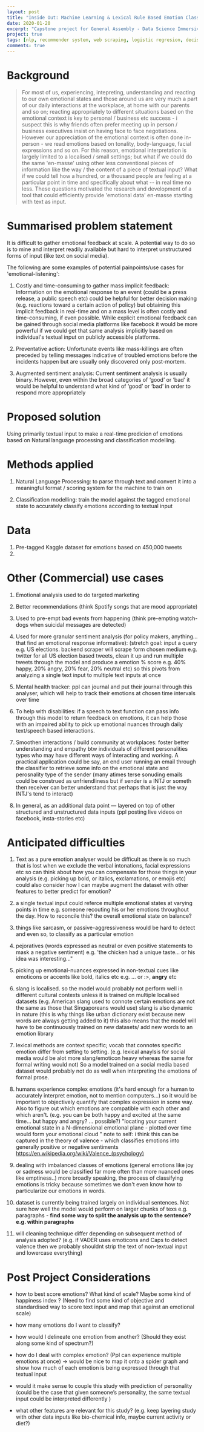 ```yaml
---
layout: post
title: "Inside Out: Machine Learning & Lexical Rule Based Emotion Classifier for Textual Input"
date: 2020-01-20
excerpt: "Capstone project for General Assembly - Data Science Immersive 11 (Oct 29 2019 - Jan 31 2020). Machine Learning & Lexical Rule Based Emotion Classifier for Text"
project: true
tags: [nlp, recommender system, web scraping, logistic regresion, decision trees, flask]
comments: true
---
```

# Background  
> For most of us, experiencing, intepreting, understanding and reacting to our own emotional states and those around us are very much a part of our daily interactions at the workplace, at home with our parents and so on; reacting appropriately to different situations based on the emotional context is key to personal / business etc success - i suspect this is why friends often prefer meeting up in person / business executives insist on having face to face negotiations. However our appreciation of the emotional context is often done in-person - we read emotions based on tonality, body-language, facial expressions and so on. For this reason, emotional interpretation is largely limited to a localised / small settings; but what if we could do the same 'en-masse' using other less conventional pieces of information like the way / the content of a piece of textual input? What if we could tell how a hundred, or a thousand people are feeling at a particular point in time and specifically about what -- in real time no less. These questions motivated the research and development of a tool that could efficiently provide 'emotional data' en-masse starting with text as input.  

# Summarised problem statement
It is difficult to gather emotional feedback at scale. A potential way to do so is to mine and interpret readily available but hard to interpret unstructured forms of input (like text on social media). 

The following are some examples of potential painpoints/use cases for 'emotional-listening': 

1. Costly and time-consuming to gather mass implicit feedback: 
Information on the emotional response to an event (could be a press release, a public speech etc) could be helpful for better decision making (e.g. reactions toward a certain action of policy) but obtaining this implicit feedback in real-time and on a mass level is often costly and time-consuming, if even possible. While explicit emotional feedback can be gained through social media platforms like facebook it would be more powerful if we could get that same analysis implicitly based on individual's textual input on publicly accessible platforms. 

2. Preventative action: 
Unfortunate events like mass-killings are often preceded by telling messages indicative of troubled emotions before the incidents happen but are usually only discovered only post-mortem.    

3. Augmented sentiment analysis: 
Current sentiment analysis is usually binary. However, even within the broad categories of ‘good’ or ‘bad’ it would be helpful to understand what kind of ‘good’ or ‘bad’ in order to respond more appropriately 

# Proposed solution 
Using primarily textual input to make a real-time predicion of emotions based on Natural language processing and classification modelling.  

# Methods applied 
    
1. Natural Language Processing: to parse through text and convert it into a meaningful format / scoring system for the machine to train on 

2. Classification modelling: train the model against the tagged emotional state to accurately classify emotions according to textual input 

# Data 
1. Pre-tagged Kaggle dataset for emotions based on 450,000 tweets  
2. 

# Other (Commercial) use cases 
    
1. Emotional analysis used to do targeted marketing

2. Better recommendations (think Spotify songs that are mood appropriate) 

3. Used to pre-empt bad events from happening (think pre-empting watch-dogs when suicidal messages are detected) 

4. Used for more granular sentiment analysis (for policy makers, anything… that find an emotional response informative): (stretch goal: input a query e.g. US elections. backend scraper will scrape form chosen medium e.g. twitter for all US election based tweets, clean it up and run multiple tweets through the model and produce a emotion % score e.g. 40% happy, 20% angry, 20% fear, 20% neutral etc) so this pivots from analyzing a single text input to multiple text inputs at once 

5. Mental health tracker: ppl can journal and put their journal through this analyser, which will help to track their emotions at chosen time intervals over time 

6. To help with disabilities: if a speech to text function can pass info through this model to return feedback on emotions, it can help those with an impaired ability to pick up emotional nuances through daily text/speech based interactions.

7. Smoothen interactions / build community at workplaces: foster better understanding and empathy btw individuals of different personalities types who may have different ways of interacting and working. A practical application could be say, an end user running an email through the classifier to retrieve some info on the emotional state and perosnality type of the sender (many atimes terse sonuding emails could be construed as unfriendliness but if sender is a INTJ or someth then receiver can better understand that perhaps that is just the way INTJ's tend to interact)  

8. In general, as an additional data point — layered on top of other structured and unstructured data inputs (ppl posting live videos on facebook, insta-stories etc) 


# Anticipated difficulties
    
1. Text as a pure emotion analyser would be difficult as there is so much that is lost when we exclude the verbal intonations, facial expressions etc so can think about how you can compensate for those things in your analysis (e.g. picking up bold, or italics, exclamations, or emojis etc) could also consider how I can maybe augment the dataset with other features to better predict for emotion? 


2. a single textual input could referce multiple emotional states at varying points in time e.g. someone recouting his or her emotions throughout the day. How to reconcile this? the overall emotional state on balance? 


3. things like sarcasm, or passive-aggressiveness would be hard to detect and even so, to classify as a particular emotion


4. pejoratives (words expressed as neutral or even positive statements to mask a negative sentiment) e.g. 'the chicken had a unique taste... or his idea was interesting..." 


5. picking up emotional-nuances expressed in non-textual cues like emoticons or accents like bold, italics etc e.g. ... or :>, **angry** etc 


6. slang is localised. so the model would probably not perform well in different cultural contexts unless it is trained on multiple localised datasets (e.g. American slang used to connote certain emotions are not the same as those that Singaporeans would use) slang is also dynamic in nature (this is why things like urban dictionary exist because new words are always getting added to it) this also means that the model will have to be continuously trained on new datasets/ add new words to an emotion library 


7. lexical methods are context specific; vocab that connotes specific emotion differ from setting to setting. (e.g. lexical anaylsis for social media would be alot more slang/emoticon heavy whereas the same for formal writing would not) So a model trained on a social media based dataset would probably not do as well when interpreting the emotions of formal prose. 


8. humans experience complex emotions (it's hard enough for a human to accurately interpret emotion, not to mention computers...) so it would be important to objectively quantify that complex expression in some way. Also to figure out which emotions are compatible with each other and which aren't. (e.g. you can be both happy and excited at the same time... but happy and angry? ... possible?) "locating your current emotional state in a N-dimensional emotional plane - plotted over time would form your emotional cloud "
note to self: i think this can be captured in the theory of valence - which classifies emotions into generally positive or negative sentiments
https://en.wikipedia.org/wiki/Valence_(psychology)


9. dealing with imbalanced classes of emotions (general emotions like joy or sadness would be classified far more often than more nuanced ones like emptiness..) more broadly speaking, the process of classifying emotions is tricky because sometimes we don't even know how to particularize our emotions in words.  


10. dataset is currently being trained largely on individual sentences. Not sure how well the model would perform on larger chunks of texs e.g. paragraphs - **find some way to split the analysis up to the sentence? e.g. within paragraphs**  


11. will cleaning technique differ depending on subsequent method of analysis adopted? (e.g. if VADER uses emoticons and Caps to detect valence then we probably shouldnt strip the text of non-textual input and lowercase everything)


# Post Project Considerations  

- how to best score emotions? What kind of scale? Maybe some kind of happiness index ?  (Need to find some kind of objective and standardised way to score text input and map that against an emotional scale) 

- how many emotions do I want to classify? 

- how would I delineate one emotion from another? (Should they exist along some kind of spectrum?) 

- how do I deal with complex emotion? (Ppl can experience multiple emotions at once) -> would be nice to map it onto a spider graph and show how much of each emotion is being expressed through that textual input 

- would it make sense to couple this study with prediction of personality (could be the case that given someone’s personality, the same textual input could be interpreted differently ) 

- what other features are relevant for this study? (e.g. keep layering study with other data inputs like bio-chemical info, maybe current activity or diet?) 







